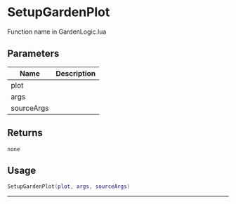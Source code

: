 # SetupGardenPlot

Function name in GardenLogic.lua

## Parameters

| Name       | Description |
| ---------- | ----------- |
| plot       |             |
| args       |             |
| sourceArgs |             |

## Returns

`none`

## Usage

```lua
SetupGardenPlot(plot, args, sourceArgs)
```

---
